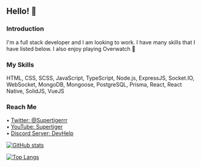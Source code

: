 ## Hello! 👋

### Introduction
I'm a full stack developer and I am looking to work. I have many skills that I have listed below. I also enjoy playing Overwatch 🙂

### My Skills
HTML, CSS, SCSS, JavaScript, TypeScript, Node.js, ExpressJS, Socket.IO, WebSocket, MongoDB, Mongoose, PostgreSQL, Prisma, React, React Native, SolidJS, VueJS

### Reach Me
• <a href="https://twitter.com/Supertigerrr">Twitter: @Supertigerrr</a>   
• <a href="https://www.youtube.com/channel/UCMyHNJUhe8AJuWVhTduYWTQ">YouTube: Supertiger</a>   
• <a href="https://discord.gg/urrG2UZ4nG">Discord Server: DevHelp</a>   

[![GitHub stats](https://github-readme-stats.vercel.app/api?username=supertigerr&theme=dark)](https://github.com/anuraghazra/github-readme-stats)

[![Top Langs](https://github-readme-stats.vercel.app/api/top-langs/?username=supertigerr&layout=compact&theme=dark)](https://github.com/anuraghazra/github-readme-stats)

